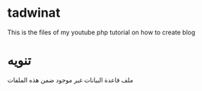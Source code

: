 # tadwinat
This is the files of my youtube php tutorial on how to create blog

# تنويه
ملف قاعدة البيانات غير موجود ضمن هذه الملفات
